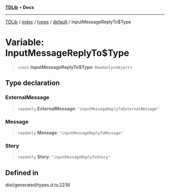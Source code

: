[**TDLib**](../../../../../../README.md) • **Docs**

***

[TDLib](../../../../../../modules.md) / [index](../../../../../README.md) / [types](../../../README.md) / [default](../README.md) / InputMessageReplyTo$Type

# Variable: InputMessageReplyTo$Type

> `const` **InputMessageReplyTo$Type**: `Readonly`\<`object`\>

## Type declaration

### ExternalMessage

> `readonly` **ExternalMessage**: `"inputMessageReplyToExternalMessage"`

### Message

> `readonly` **Message**: `"inputMessageReplyToMessage"`

### Story

> `readonly` **Story**: `"inputMessageReplyToStory"`

## Defined in

dist/generated/types.d.ts:2236
